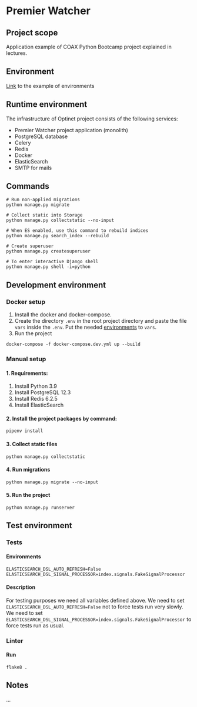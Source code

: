 # Premier Watcher

## Project scope

Application example of COAX Python Bootcamp project explained in lectures.

## Environment

[Link](.docs/.env.example) to the example of environments

## Runtime environment

The infrastructure of Optinet project consists of the following services:

* Premier Watcher project application (monolith)
* PostgreSQL database
* Celery
* Redis
* Docker
* ElasticSearch
* SMTP for mails

## Commands

```
# Run non-applied migrations
python manage.py migrate

# Collect static into Storage
python manage.py collectstatic --no-input

# When ES enabled, use this command to rebuild indices
python manage.py search_index --rebuild

# Create superuser
python manage.py createsuperuser

# To enter interactive Django shell
python manage.py shell -i=python
```

## Development environment

### Docker setup

1. Install the docker and docker-compose.
2. Create the directory `.env` in the root project directory and paste the file `vars`
inside the `.env`. Put the needed [environments](.docs/.env.example) to `vars`.
3. Run the project

```
docker-compose -f docker-compose.dev.yml up --build
```

### Manual setup

#### 1. Requirements:

1. Install Python 3.9
2. Install PostgreSQL 12.3
3. Install Redis 6.2.5
4. Install ElasticSearch

#### 2. Install the project packages by command:

```
pipenv install
```

#### 3. Collect static files

```
python manage.py collectstatic
```

#### 4. Run migrations

```
python manage.py migrate --no-input
```

#### 5. Run the project

```
python manage.py runserver
```

## Test environment

### Tests

#### Environments

```
ELASTICSEARCH_DSL_AUTO_REFRESH=False
ELASTICSEARCH_DSL_SIGNAL_PROCESSOR=index.signals.FakeSignalProcessor
```

#### Description

For testing purposes we need all variables defined above.
We need to set `ELASTICSEARCH_DSL_AUTO_REFRESH=False` not to force tests run very slowly.
We need to set `ELASTICSEARCH_DSL_SIGNAL_PROCESSOR=index.signals.FakeSignalProcessor` to force tests
run as usual.

### Linter

#### Run

```
flake8 .
```

## Notes

...
